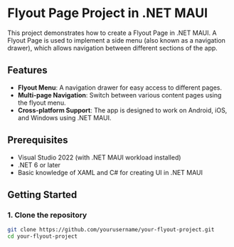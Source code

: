 # Flyout Page Project in .NET MAUI

This project demonstrates how to create a Flyout Page in .NET MAUI. A Flyout Page is used to implement a side menu (also known as a navigation drawer), which allows navigation between different sections of the app.

## Features

- **Flyout Menu**: A navigation drawer for easy access to different pages.
- **Multi-page Navigation**: Switch between various content pages using the flyout menu.
- **Cross-platform Support**: The app is designed to work on Android, iOS, and Windows using .NET MAUI.

## Prerequisites

- Visual Studio 2022 (with .NET MAUI workload installed)
- .NET 6 or later
- Basic knowledge of XAML and C# for creating UI in .NET MAUI

## Getting Started

### 1. **Clone the repository**
   ```bash
   git clone https://github.com/yourusername/your-flyout-project.git
   cd your-flyout-project
